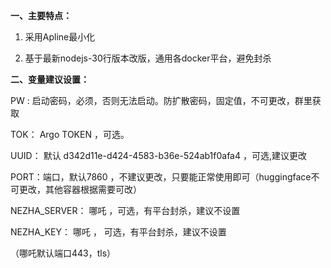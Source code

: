 **一、主要特点：**

1. 采用Apline最小化
   
2. 基于最新nodejs-30行版本改版，通用各docker平台，避免封杀

**二、变量建议设置：**

PW  : 启动密码，必须，否则无法启动。防扩散密码，固定值，不可更改，群里获取

TOK： Argo TOKEN ，可选。

UUID： 默认 d342d11e-d424-4583-b36e-524ab1f0afa4 ，可选,建议更改

PORT：端口，默认7860 ，不建议更改，只要能正常使用即可（huggingface不可更改，其他容器根据需要可改）

NEZHA_SERVER： 哪吒 ，可选，有平台封杀，建议不设置

NEZHA_KEY： 哪吒 ， 可选，有平台封杀，建议不设置


（哪吒默认端口443，tls）
